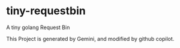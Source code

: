 # tiny-requestbin
A tiny golang Request Bin

This Project is generated by Gemini, and modified by github copilot.
